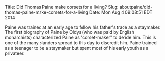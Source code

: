 Title: Did Thomas Paine make corsets for a living?
Slug: aboutpaine/did-thomas-paine-make-corsets-for-a-living
Date: Mon Aug  4 09:08:51 EDT 2014

   Paine was trained at an early age to follow his father's trade as a
   staymaker.  The first biography of Paine by Oldys (who was paid by
   English monarchists) characterized Paine as "corset-maker" to
   deride him. This is one of the many slanders spread to this day to
   discredit him. Paine trained as a teenager to be a staymaker but
   spent most of his early youth as a privateer.
